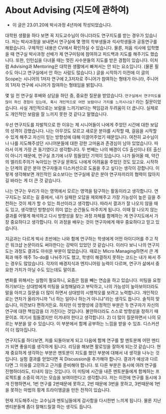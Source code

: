 # About Advising (지도에 관하여)

- 이 글은 23.01.20에 박사과정 4년차에 작성되었습니다.

대학원 생활을 하다 보면 꼭 지도교수님이 아니더라도 연구지도를 받는 경우가 있습니다. 저는 박사과정을 보내면서 연구실에 몇 명의 학부생들과 석사학생들과 공동연구를 해왔습니다. 구체적인 내용은 CV에서 확인하실 수 있습니다. 물론, 처음 석사에 입학했을 때 연구실 박사과정 선배가 제 연구미팅에 참여하고 피드백과 지도를 해주기도 했습니다. 또한, 인턴십을 다녀올 때는 멋진 사수분들의 지도를 받은 경험이 있습니다. 이처럼 Advising과 Mentoring은 대학원 생활에서 빠져서는 안 되는 요소입니다. (물론 필수도 아니고 연구실에서 안 하는 사람도 많습니다.) 글을 시작하기 이전에 이 글의 Scope는 시니어의 1저자 연구에 2,3저자로 주니어가 참여하는 형태가 아니라, 주니어의 1저자 연구에 시니어가 참여하는 형태임을 밝힙니다.

몇 일 전 연구실 후배와 상담을 하던 중, 중요한 질문을 받았습니다. `연구실에서 연구지도를 많이 하신 경험이 있는데, 혹시 개인적으로 어떤 보람이나 가치를 느끼시나요?` 라는 질문이었습니다. 사실 개인적으로는 보람을 느끼기보다는 책임감과 두려움이 더 큽니다. 실제로도 개인적인 보람을 잘 느끼지 못한 것 같다고 말했습니다.

우선 연구지도를 자발적으로 한 이유는 제 시니어들이 나에게 주었던 시간에 대한 보답의 성격이 강했습니다. 나는 아무것도 모르고 새로운 분야를 시작할 때, 걸음을 시작할 수 있게 해주고 자신이 믿는 방향성에 대해 이끌어주었기 때문입니다. 여전히 교수님이나 나를 지도해주셨던 시니어분들에 대한 강한 고마움과 존경심이 남아 있었습니다. 따라서 이게 가장 큰 동기였다고 생각합니다. 두 번째는 나의 배경이 CS 출신이나 EE 출신이 아니기 때문에, 연구실 초기에 너무 힘들었던 기억이 있습니다. 나가 들어올 때, 약간의 엘리트주의가 녹아있는 연구실 문화도 나에게 어려움을 주었던 것도 있고요. 시작하는 단계의 같은 분야 연구자들과 디스커션으로 도움을 주고 싶다는 생각이 강합니다. 이렇게 생각해보면 개인적인 요소보다는 연구실에 같은 분야 연구자끼리의 협력이 많아지길 바라는 게 더 큰 것 같습니다.

나는 연구는 우리가 아는 영역에서 모르는 영역을 탐구하는 활동이라고 생각합니다. 연구지도는 모르는 길 중에서, 내가 실패한 오답을 제외해주고 가장 가능성이 높은 길을 추천하는 것이 제가 할 수 있는 최선이라고 생각합니다. 따라서 결과가 잘 나오지 않을 때도 있고, 생각했던 방향성이 의미 없는 순간들도 마주치게 됩니다. 이때 잘 나오지 않는 결과를 어떻게 해석하고 다시 방향성을 찾는 과정 자체를 함께하는 게 연구지도에서 가장 중요하다고 생각합니다. 이 과정을 배우는 것이 연구자에게 매우 중요하다고 믿고 있습니다.

지금과는 다르게 박사 초반에는 나와 함께 연구하는 학생에게 어떤 아이디어를 주고 작은 워크샵 논문이라도 써야한다는 강박이 있었던 것 같습니다. 이러다 보니 나의 연구지도는 과정도 결과도 아쉬운 부분이 많았습니다. 때로는 Micro Managing하면서 큰 계획과 매주 매주 To-do를 나눠주기도 했고, 학생이 해결하지 못하는 코드는 내가 짜서 주는 경우도 많았습니다. 각자의 배경지식과 엔지니어링 능력이 다르며, 연구가 삶에서 중요한 가치가 아닐 수도 있는데도 말이죠.

변화를 위해서는 실험이 필요하니, 요즘은 힘을 빼는 연습을 하고 있습니다. 미팅을 요청하기보다는 상대방에게 미팅을 요청해달라고 부탁하고, 나의 가능성이 높아보이더라도 말을 아끼고 질문을 더 많이 하면서 상대방의 시행착오를 보려고 노력합니다. 개인적으로는 연차가 올라가니까 "너 하는 일이나 하는거 아니냐"라는 생각도 듭니다. 솔직히 맞습니다, 이전보다 편하거든요. 하지만 이 방향성에 긍정적인 부분은 1) 연구자가 자신의 연구에 대한 책임감을 더 가진다는 것입니다. 불안하더라도 스스로 방향성을 정하기 때문이죠. 여기서 힘들겠지만 이겨내야 한다고 생각합니다. 2) 더 많이 질문하면서 나의 모르는 부분을 알 수 있습니다. 이 부분에서 함께 공부하는 느낌을 받을 수 있죠. 디스커션이 더 많아집니다.

연구지도를 하다보면, 저를 되돌아보게 되고 다음에 함께 연구를 할 멘토분께 어떤 멘티가 되면 좋을지를 생각하게 됩니다. 리딩을 해보면 팔로잉을 잘하게 되는것 같습니다. 현재 중요하게 생각하는 부분은 멘토분이 지도를 했던 부분에 대해서 내 생각을 나누는 것입니다. 실험 결과를 얻었다면 꼭 Discussion을 추가해야 합니다. 결과가 예상과 다르다면 그 이유를 고민하고 근거를 준비해야 합니다. 또 다른 부분은 동시에 여려 연구를 진행하더라도, 티내지 않는 것입니다. 이 미팅에 시간을 내준 멘토분들에게 함께하는 프로젝트롤 소중히 여기는 모습을 보여야한다고 생각합니다. 저는 이전에 연구를 동시에 3개 진행하면서, 1번 연구를 2번때문에 못하고, 2번 때문에 3번을 못하고, 3번때문에 1번을 못하는 마법의 핑계 트라이엥글을 만든 전적이 있습니다. 

현재 지도해주시는 교수님과 멘토님들에게 감사함을 다시한번 느끼게 됩니다. 물론 지난 멘티분들께 좀더 잘해드릴껄 하는 생각도 듭니다.